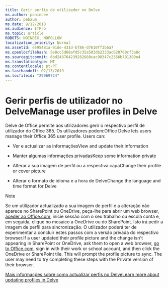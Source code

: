 ```yaml
---
title: Gerir perfis de utilizador no Delve
ms.author: ponincev
author: pebaum
ms.date: 9/12/2018
ms.audience: ITPro
ms.topic: article
ROBOTS: NOINDEX, NOFOLLOW
localization_priority: Normal
ms.assetid: e595481a-91de-431d-bf86-d7610ff3b6a7
ms.openlocfilehash: 5e8cc5d68afd5c35a503db2333ac620760cf3a8c
ms.sourcegitcommit: 6bd248764239282688cac98347c2356b701389e4
ms.translationtype: MT
ms.contentlocale: pt-PT
ms.lasthandoff: 02/13/2019
ms.locfileid: "29969724"
---
```

# <a name="manage-user-profiles-in-delve"></a><span data-ttu-id="d4560-102">Gerir perfis de utilizador no Delve</span><span class="sxs-lookup"><span data-stu-id="d4560-102">Manage user profiles in Delve</span></span>

<span data-ttu-id="d4560-p101">Delve de Office permite aos utilizadores gerir o respectivo perfil de utilizador do Office 365. Os utilizadores podem:</span><span class="sxs-lookup"><span data-stu-id="d4560-p101">Office Delve lets users manage their Office 365 user profile. Users can:</span></span>
  
- <span data-ttu-id="d4560-105">Ver e actualizar as informações</span><span class="sxs-lookup"><span data-stu-id="d4560-105">View and update their information</span></span>
    
- <span data-ttu-id="d4560-106">Manter algumas informações privadas</span><span class="sxs-lookup"><span data-stu-id="d4560-106">Keep some information private</span></span>
    
- <span data-ttu-id="d4560-107">Alterar a sua imagem de perfil ou a respectiva capa</span><span class="sxs-lookup"><span data-stu-id="d4560-107">Change their profile or cover picture</span></span>
    
- <span data-ttu-id="d4560-108">Alterar o formato de idioma e a hora de Delve</span><span class="sxs-lookup"><span data-stu-id="d4560-108">Change the language and time format for Delve</span></span>
    
> [!NOTE]
> <span data-ttu-id="d4560-p102">Se um utilizador actualizado a sua imagem de perfil e a alteração não aparece no SharePoint ou OneDrive, peça-lhe para abrir um web browser, [aceder ao Office.com](https://www.office.com), inicie sessão com o seu trabalho ou escola conta e, em seguida, clique no mosaico a OneDrive ou do SharePoint. Isto irá pedir a imagem de perfil para sincronização. O utilizador poderá ter de experimentar a concluir estes passos com a versão privada do respectivo browser.</span><span class="sxs-lookup"><span data-stu-id="d4560-p102">If a user updated their profile picture and the change isn't appearing in SharePoint or OneDrive, ask them to open a web browser, [go to Office.com](https://www.office.com), sign in with their work or school account, and then click the OneDrive or SharePoint tile. This will prompt the profile picture to sync. The user may need to try completing these steps with the Private version of their browser.</span></span> 
  
[<span data-ttu-id="d4560-111">Mais informações sobre como actualizar perfis no Delve</span><span class="sxs-lookup"><span data-stu-id="d4560-111">Learn more about updating profiles in Delve</span></span>](https://go.microsoft.com/fwlink/?linkid=735070)
  

